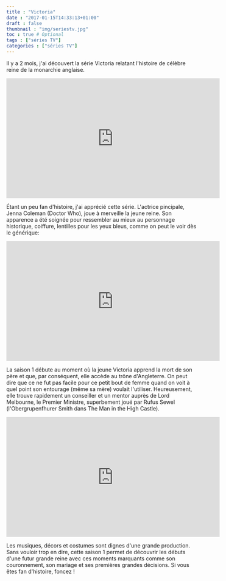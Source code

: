 ```yaml
---
title : "Victoria"
date : "2017-01-15T14:33:13+01:00"
draft : false
thumbnail : "img/seriestv.jpg"
toc : true # Optional
tags : ["séries TV"]
categories : ["séries TV"]
---
```


Il y a 2 mois, j'ai découvert la série Victoria relatant l'histoire de célèbre reine de la monarchie anglaise.

<iframe width="560" height="315" src="https://www.youtube.com/embed/CFFeQQa2q1A" frameborder="0" allowfullscreen></iframe>

Étant un peu fan d'histoire, j'ai apprécié cette série. L'actrice pincipale, Jenna Coleman (Doctor Who), joue à merveille la jeune reine. Son apparence a été soignée pour ressembler au mieux au personnage historique, coiffure, lentilles pour les yeux bleus, comme on peut le voir dès le générique:

<iframe width="560" height="315" src="https://www.youtube.com/embed/ECSnDV7DS88" frameborder="0" allowfullscreen></iframe>

La saison 1 débute au moment où la jeune Victoria apprend la mort de son père et que, par conséquent, elle accède au trône d'Angleterre. On peut dire que ce ne fut pas facile pour ce petit bout de femme quand on voit à quel point son entourage (même sa mère) voulait l'utiliser. Heureusement, elle trouve rapidement un conseiller et un mentor auprès de Lord Melbourne, le Premier Ministre, superbement joué par Rufus Sewel (l'Obergrupenfhurer Smith dans The Man in the High Castle).

<iframe width="560" height="315" src="https://www.youtube.com/embed/Rerf7Td7fXc" frameborder="0" allowfullscreen></iframe>

Les musiques, décors et costumes sont dignes d'une grande production. Sans vouloir trop en dire, cette saison 1 permet de découvrir les débuts d'une futur grande reine avec ces moments marquants comme son couronnement, son mariage et ses premières grandes décisions. Si vous êtes fan d'histoire, foncez !
